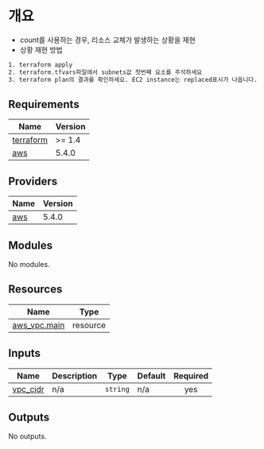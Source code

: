 # 개요
* count를 사용하는 경우, 리소스 교체가 발생하는 상황을 재현
* 상황 재현 방법
```bash
1. terraform apply
2. terraform.tfvars파일에서 subnets값 첫번째 요소를 주석하세요
3. terraform plan의 결과를 확인하세요. EC2 instance는 replaced표시가 나옵니다.
```

<!-- BEGIN_TF_DOCS -->
## Requirements

| Name | Version |
|------|---------|
| <a name="requirement_terraform"></a> [terraform](#requirement\_terraform) | >= 1.4 |
| <a name="requirement_aws"></a> [aws](#requirement\_aws) | 5.4.0 |

## Providers

| Name | Version |
|------|---------|
| <a name="provider_aws"></a> [aws](#provider\_aws) | 5.4.0 |

## Modules

No modules.

## Resources

| Name | Type |
|------|------|
| [aws_vpc.main](https://registry.terraform.io/providers/hashicorp/aws/5.4.0/docs/resources/vpc) | resource |

## Inputs

| Name | Description | Type | Default | Required |
|------|-------------|------|---------|:--------:|
| <a name="input_vpc_cidr"></a> [vpc\_cidr](#input\_vpc\_cidr) | n/a | `string` | n/a | yes |

## Outputs

No outputs.
<!-- END_TF_DOCS -->
